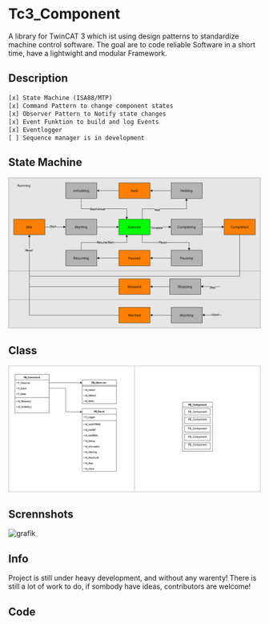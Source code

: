 # Tc3_Component
A library for TwinCAT 3 which ist using design patterns to standardize machine control software.
The goal are to code reliable Software in a short time,
have a lightwight and modular Framework.

## Description
    [x] State Machine (ISA88/MTP)
    [x] Command Pattern to change component states
    [x] Observer Pattern to Notify state changes
    [x] Event Funktion to build and log Events
    [x] Eventlogger
    [ ] Sequence manager is in development
    
## State Machine
![State Machine](docs/StateMachine.drawio.svg)

## Class
![Component](docs/Component.drawio.svg)

## Scrennshots
![grafik](https://github.com/PeterZerlauth/Tc3_Component/assets/48495545/c76fec84-a895-453e-8060-1c2ba3dc2164)

## Info
Project is still under heavy development, and without any warenty!
There is still a lot of work to do, if sombody have ideas, contributors are welcome!

## Code 
